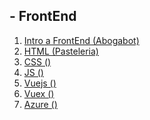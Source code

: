 ## - FrontEnd
1. [Intro a FrontEnd (Abogabot)](./01%20-%20Intro)
2. [HTML (Pasteleria)](./02%20-%20HTML)
3. [CSS ()](./03%20-%20CSS)
4. [JS ()]()
5. [Vuejs ()]()
6. [Vuex ()]()
7. [Azure ()]()
